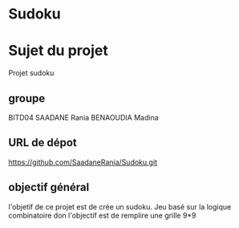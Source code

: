 # Sudoku

# Sujet du projet
Projet sudoku

## groupe
BITD04
SAADANE Rania
BENAOUDIA Madina

## URL de dépot
https://github.com/SaadaneRania/Sudoku.git

## objectif général
l'objetif de ce projet est de crée un sudoku. Jeu basé sur la logique combinatoire don l'objectif est de remplire une grille 9*9 
